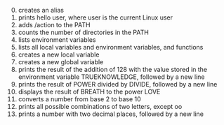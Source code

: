 0. creates an alias
1. prints hello user, where user is the current Linux user
2. adds /action to the PATH
3. counts the number of directories in the PATH
4. lists environment variables
5. lists all local variables and environment variables, and functions
6. creates a new local variable
7. creates a new global variable
8. prints the result of the addition of 128 with the value stored in the environment variable TRUEKNOWLEDGE, followed by a new line
9. prints the result of POWER divided by DIVIDE, followed by a new line
10. displays the result of BREATH to the power LOVE
11. converts a number from base 2 to base 10
12. prints all possible combinations of two letters, except oo
13. prints a number with two decimal places, followed by a new line
